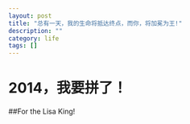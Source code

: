 ```yaml
---
layout: post
title: "总有一天，我的生命将抵达终点，而你，将加冕为王!"
description: ""
category: life
tags: []
---
```


# 2014，我要拼了！
####
##For the Lisa King!